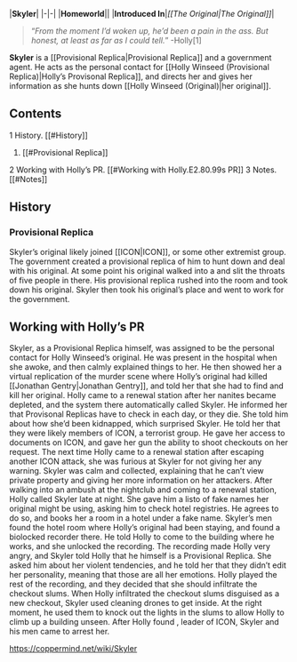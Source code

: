 |**Skyler**|
|-|-|
|**Homeworld**||
|**Introduced In**|*[[The Original\|The Original]]*|

>“*From the moment I’d woken up, he’d been a pain in the ass. But honest, at least as far as I could tell.*”
\-Holly[1]

**Skyler** is a [[Provisional Replica\|Provisional Replica]] and a government agent. He acts as the personal contact for [[Holly Winseed (Provisional Replica)\|Holly’s Provisonal Replica]], and directs her and gives her information as she hunts down [[Holly Winseed (Original)\|her original]].

## Contents

1 History. [[#History]] 

1. [[#Provisional Replica]] 


2 Working with Holly’s PR. [[#Working with Holly.E2.80.99s PR]] 
3 Notes. [[#Notes]] 


## History
### Provisional Replica
Skyler’s original likely joined [[ICON\|ICON]], or some other extremist group. The government created a provisional replica of him to hunt down and deal with his original. At some point his original walked into a  and slit the throats of five people in there. His provisional replica rushed into the room and took down his original. Skyler then took his original’s place and went to work for the government.

## Working with Holly’s PR
Skyler, as a Provisional Replica himself, was assigned to be the personal contact for Holly Winseed’s original. He was present in the hospital when she awoke, and then calmly explained things to her. He then showed her a virtual replication of the murder scene where Holly’s original had killed [[Jonathan Gentry\|Jonathan Gentry]], and told her that she had to find and kill her original. Holly came to a renewal station after her nanites became depleted, and the system there automatically called Skyler. He informed her that Provisonal Replicas have to check in each day, or they die. She told him about how she’d been kidnapped, which surprised Skyler. He told her that they were likely members of ICON, a terrorist group. He gave her access to documents on ICON, and gave her gun the ability to shoot checkouts on her request.
The next time Holly came to a renewal station after escaping another ICON attack, she was furious at Skyler for not giving her any warning. Skyler was calm and collected, explaining that he can’t view private property and giving her more information on her attackers. After walking into an ambush at the  nightclub and coming to a renewal station, Holly called Skyler late at night. She gave him a listo of fake names her original might be using, asking him to check hotel registries. He agrees to do so, and books her a room in a hotel under a fake name.
Skyler’s men found the hotel room where Holly’s original had been staying, and found a biolocked recorder there. He told Holly to come to the building where he works, and she unlocked the recording. The recording made Holly very angry, and Skyler told Holly that he himself is a Provisional Replica. She asked him about her violent tendencies, and he told her that they didn’t edit her personality, meaning that those are all her emotions. Holly played the rest of the recording, and they decided that she should infiltrate the checkout slums.
When Holly infiltrated the checkout slums disguised as a new checkout, Skyler used cleaning drones to get inside. At the right moment, he used them to knock out the lights in the slums to allow Holly to climb up a building unseen. After Holly found , leader of ICON, Skyler and his men came to arrest her.



https://coppermind.net/wiki/Skyler